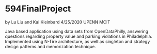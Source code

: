 # 594FinalProject
by Lu Liu and Kai Kleinbard
4/25/2020
UPENN MCIT

Java based application using data sets from OpenDataPhilly, answering questions regarding property value and parking violations in Philadelphia. Implemented using N-Tire architecture, as well as singleton and strategy design patterns and memorization technique.


